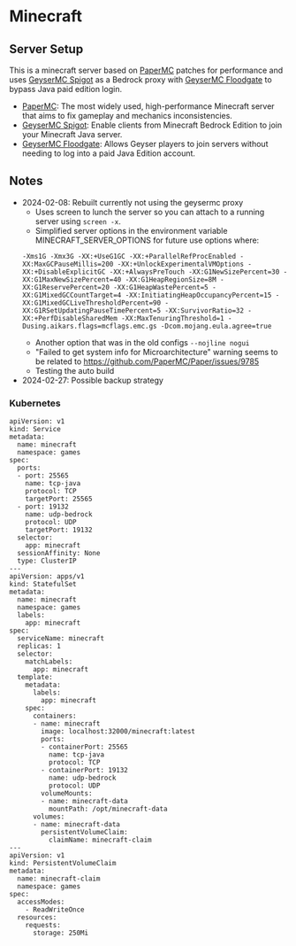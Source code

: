 # Minecraft

## Server Setup

This is a minecraft server based on [PaperMC](https://papermc.io) patches for performance and uses [GeyserMC Spigot](https://geysermc.org) as a Bedrock proxy with [GeyserMC Floodgate](https://geysermc.org) to bypass Java paid edition login.

- [PaperMC](https://papermc.io): The most widely used, high-performance Minecraft server that aims to fix gameplay and mechanics inconsistencies.
- [GeyserMC Spigot](https://geysermc.org): Enable clients from Minecraft Bedrock Edition to join your Minecraft Java server.
- [GeyserMC Floodgate](https://geysermc.org): Allows Geyser players to join servers without needing to log into a paid Java Edition account.

## Notes
- 2024-02-08: Rebuilt currently not using the geysermc proxy
  - Uses screen to lunch the server so you can attach to a running server using `screen -x`.
  - Simplified server options in the environment variable MINECRAFT_SERVER_OPTIONS for future use options where:
  ```
  -Xms1G -Xmx3G -XX:+UseG1GC -XX:+ParallelRefProcEnabled -XX:MaxGCPauseMillis=200 -XX:+UnlockExperimentalVMOptions -XX:+DisableExplicitGC -XX:+AlwaysPreTouch -XX:G1NewSizePercent=30 -XX:G1MaxNewSizePercent=40 -XX:G1HeapRegionSize=8M -XX:G1ReservePercent=20 -XX:G1HeapWastePercent=5 -XX:G1MixedGCCountTarget=4 -XX:InitiatingHeapOccupancyPercent=15 -XX:G1MixedGCLiveThresholdPercent=90 -XX:G1RSetUpdatingPauseTimePercent=5 -XX:SurvivorRatio=32 -XX:+PerfDisableSharedMem -XX:MaxTenuringThreshold=1 -Dusing.aikars.flags=mcflags.emc.gs -Dcom.mojang.eula.agree=true
  ```
  - Another option that was in the old configs `--nojline nogui`
  - "Failed to get system info for Microarchitecture" warning seems to be related to https://github.com/PaperMC/Paper/issues/9785
  - Testing the auto build
- 2024-02-27: Possible backup strategy
  
  


### Kubernetes
```
apiVersion: v1
kind: Service
metadata:
  name: minecraft
  namespace: games
spec:
  ports:
  - port: 25565
    name: tcp-java
    protocol: TCP
    targetPort: 25565
  - port: 19132
    name: udp-bedrock
    protocol: UDP
    targetPort: 19132
  selector:
    app: minecraft
  sessionAffinity: None
  type: ClusterIP
---
apiVersion: apps/v1
kind: StatefulSet
metadata:
  name: minecraft
  namespace: games
  labels:
    app: minecraft
spec:
  serviceName: minecraft
  replicas: 1
  selector:
    matchLabels:
      app: minecraft
  template:
    metadata:
      labels:
        app: minecraft
    spec:
      containers:
      - name: minecraft
        image: localhost:32000/minecraft:latest
        ports:
        - containerPort: 25565
          name: tcp-java
          protocol: TCP
        - containerPort: 19132
          name: udp-bedrock
          protocol: UDP
        volumeMounts:
        - name: minecraft-data
          mountPath: /opt/minecraft-data
      volumes:
      - name: minecraft-data
        persistentVolumeClaim:
          claimName: minecraft-claim 
---
apiVersion: v1
kind: PersistentVolumeClaim
metadata:
  name: minecraft-claim
  namespace: games
spec:
  accessModes:
    - ReadWriteOnce
  resources:
    requests:
      storage: 250Mi
```



